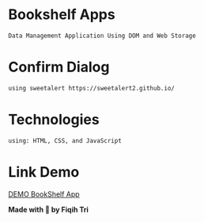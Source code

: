 # Bookshelf Apps
    Data Management Application Using DOM and Web Storage

# Confirm Dialog
    using sweetalert https://sweetalert2.github.io/

# Technologies
    using: HTML, CSS, and JavaScript

# Link Demo
<a href= "https://book-shelf-app-five.vercel.app/">DEMO BookShelf App</a>

**Made with 🧡 by Fiqih Tri**
